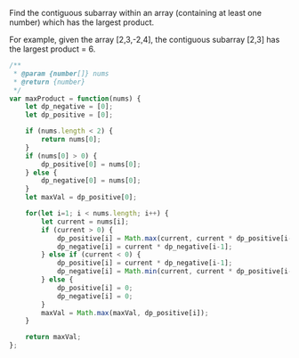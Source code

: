 Find the contiguous subarray within an array (containing at least one number) which has the largest product.

For example, given the array [2,3,-2,4],
the contiguous subarray [2,3] has the largest product = 6.

```js
/**
 * @param {number[]} nums
 * @return {number}
 */
var maxProduct = function(nums) {
    let dp_negative = [0];
    let dp_positive = [0];

    if (nums.length < 2) {
        return nums[0];
    }
    if (nums[0] > 0) {
        dp_positive[0] = nums[0];
    } else {
        dp_negative[0] = nums[0];
    }
    let maxVal = dp_positive[0];

    for(let i=1; i < nums.length; i++) {
        let current = nums[i];
        if (current > 0) {
            dp_positive[i] = Math.max(current, current * dp_positive[i-1]);
            dp_negative[i] = current * dp_negative[i-1];
        } else if (current < 0) {
            dp_positive[i] = current * dp_negative[i-1];
            dp_negative[i] = Math.min(current, current * dp_positive[i-1])
        } else {
            dp_positive[i] = 0;
            dp_negative[i] = 0;
        }
        maxVal = Math.max(maxVal, dp_positive[i]);
    }

    return maxVal;
};
```
